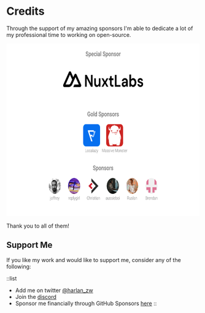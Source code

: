 # Credits

Through the support of my amazing sponsors I'm able to dedicate a lot of my professional time to working on open-source.

<p align="center">
  <img src='https://raw.githubusercontent.com/harlan-zw/static/main/sponsors.svg' alt="Harlan Wilton's Github Sponsors" height="450" />
</p>


Thank you to all of them!

## Support Me

If you like my work and would like to support me, consider any of the following:

::list
- Add me on twitter [@harlan_zw](https://twitter.com/harlan_zw)
- Join the [discord](https://discord.com/invite/5jDAMswWwX)
- Sponsor me financially through GitHub Sponsors [here](https://github.com/sponsors/harlan-zw)
::
